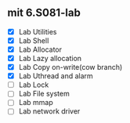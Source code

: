 ## mit 6.S081-lab

- [X] Lab Utilities
- [X] Lab Shell
- [X] Lab Allocator
- [X] Lab Lazy allocation
- [X] Lab Copy on-write(cow branch)
- [X] Lab Uthread and alarm
- [ ] Lab Lock
- [ ] Lab File system
- [ ] Lab mmap
- [ ] Lab network driver
